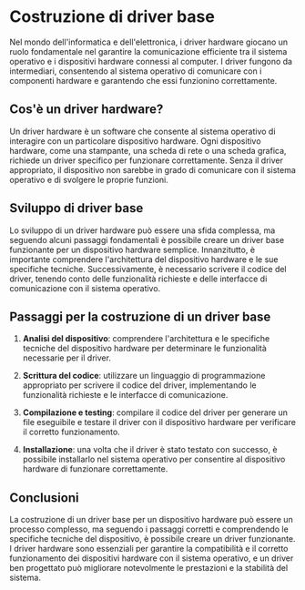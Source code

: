 # Costruzione di driver base

Nel mondo dell'informatica e dell'elettronica, i driver hardware giocano un ruolo fondamentale nel garantire la comunicazione efficiente tra il sistema operativo e i dispositivi hardware connessi al computer. I driver fungono da intermediari, consentendo al sistema operativo di comunicare con i componenti hardware e garantendo che essi funzionino correttamente.

## Cos'è un driver hardware?

Un driver hardware è un software che consente al sistema operativo di interagire con un particolare dispositivo hardware. Ogni dispositivo hardware, come una stampante, una scheda di rete o una scheda grafica, richiede un driver specifico per funzionare correttamente. Senza il driver appropriato, il dispositivo non sarebbe in grado di comunicare con il sistema operativo e di svolgere le proprie funzioni.

## Sviluppo di driver base

Lo sviluppo di un driver hardware può essere una sfida complessa, ma seguendo alcuni passaggi fondamentali è possibile creare un driver base funzionante per un dispositivo hardware semplice. Innanzitutto, è importante comprendere l'architettura del dispositivo hardware e le sue specifiche tecniche. Successivamente, è necessario scrivere il codice del driver, tenendo conto delle funzionalità richieste e delle interfacce di comunicazione con il sistema operativo.

## Passaggi per la costruzione di un driver base

1. **Analisi del dispositivo**: comprendere l'architettura e le specifiche tecniche del dispositivo hardware per determinare le funzionalità necessarie per il driver.

2. **Scrittura del codice**: utilizzare un linguaggio di programmazione appropriato per scrivere il codice del driver, implementando le funzionalità richieste e le interfacce di comunicazione.

3. **Compilazione e testing**: compilare il codice del driver per generare un file eseguibile e testare il driver con il dispositivo hardware per verificare il corretto funzionamento.

4. **Installazione**: una volta che il driver è stato testato con successo, è possibile installarlo nel sistema operativo per consentire al dispositivo hardware di funzionare correttamente.

## Conclusioni

La costruzione di un driver base per un dispositivo hardware può essere un processo complesso, ma seguendo i passaggi corretti e comprendendo le specifiche tecniche del dispositivo, è possibile creare un driver funzionante. I driver hardware sono essenziali per garantire la compatibilità e il corretto funzionamento dei dispositivi hardware con il sistema operativo, e un driver ben progettato può migliorare notevolmente le prestazioni e la stabilità del sistema.